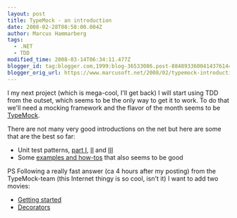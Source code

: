 ```yaml
---
layout: post
title: TypeMock - an introduction
date: 2008-02-28T08:58:00.004Z
author: Marcus Hammarberg
tags:
  - .NET
  - TDD
modified_time: 2008-03-14T06:34:11.477Z
blogger_id: tag:blogger.com,1999:blog-36533086.post-8848933600414376144
blogger_orig_url: https://www.marcusoft.net/2008/02/typemock-introduction.html
---
```


I my
next project (which is mega-cool, I'll get back) I will start using TDD
from the outset, which seems to be the only way to get it to work. To do
that we'll need a mocking framework and the flavor of the month seems to
be [TypeMock](http://www.typemock.com/).

There are not many very good introductions on the net but here are some
that are the best so far:

- Unit test patterns, [part
  I](http://www.typemock.com/Docs/TestPatterns.html),
  [II](http://www.typemock.com/Docs/Mock%20Types.html) and
  [III](http://www.typemock.com/Docs/NaturalTypeMocks.html)
- Some [examples and how-tos](http://www.typemock.com/Docs/HowTo.html)
  that also seems to be good

PS
Following a really fast answer (ca 4 hours after my posting) from the
TypeMock-team (this Internet thingy is so cool, isn't it) I want to add
two movies:

- [Getting
  started](http://www.typemock.com/Multimedia.html#identifier1)
- [Decorators](http://www.typemock.com/Multimedia.html#identifier2)
